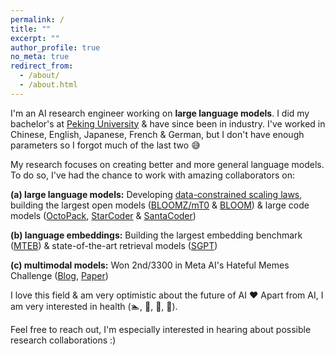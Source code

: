 ```yaml
---
permalink: /
title: ""
excerpt: ""
author_profile: true
no_meta: true
redirect_from: 
  - /about/
  - /about.html
---
```


I'm an AI research engineer working on **large language models**. I did my bachelor's at [Peking University](https://en.wikipedia.org/wiki/Peking_University) & have since been in industry. I've worked in Chinese, English, Japanese, French & German, but I don't have enough parameters so I forgot much of the last two 😅

My research focuses on creating better and more general language models. To do so, I've had the chance to work with amazing collaborators on:

**(a) large language models:** Developing [data-constrained scaling laws](https://arxiv.org/abs/2305.16264), building the largest open models ([BLOOMZ/mT0](https://arxiv.org/abs/2211.01786) & [BLOOM](https://arxiv.org/abs/2211.05100)) & large code models ([OctoPack](https://arxiv.org/abs/2308.07124), [StarCoder](https://arxiv.org/abs/2305.06161) & [SantaCoder](https://arxiv.org/abs/2301.03988))

**(b) language embeddings:** Building the largest embedding benchmark ([MTEB](https://arxiv.org/abs/2210.07316)) & state-of-the-art retrieval models ([SGPT](https://arxiv.org/abs/2202.08904))

**(c) multimodal models:** Won 2nd/3300 in Meta AI's Hateful Memes Challenge ([Blog](https://ai.facebook.com/blog/hateful-memes-challenge-winners/), [Paper](https://arxiv.org/abs/2012.07788))

I love this field & am very optimistic about the future of AI ❤️ Apart from AI, I am very interested in health (🏊, 🎾, 🏃, 🌸).

Feel free to reach out, I'm especially interested in hearing about possible research collaborations :)


<!-- News
======
- May 2021: 
- April 2021:
-->
